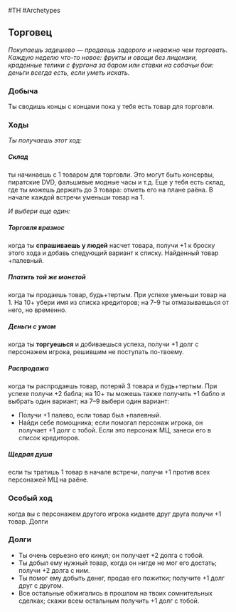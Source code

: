 #TH #Archetypes 

## Торговец
*Покупаешь задешево — продаешь задорого и неважно чем торговать. Каждую неделю что-то новое: фрукты и овощи без лицензии, краденные телики с фургона за баром или ставки на собачьи бои: деньги всегда есть, если уметь искать.*

### Добыча
Ты сводишь концы с концами пока у тебя есть товар для торговли.

### Ходы
*Ты получаешь этот ход:* 
##### Склад
ты начинаешь с 1 товаром для торговли. Это могут быть консервы, пиратские DVD, фальшивые модные часы и т.д. Еще у тебя есть склад, где ты можешь держать до 3 товара: отметь его на плане раёна. В начале каждой встречи уменьши товар на 1.


*И выбери еще один:* 

##### Торговля вразнос
когда ты **спрашиваешь у людей** насчет товара, получи +1 к броску этого хода и добавь следующий вариант к списку.
Найденный товар +палевный. 

##### Платить той же монетой
когда ты продаешь товар, будь+тертым. При успехе уменьши товар на 1. На 10+ убери имя из списка кредиторов; на 7–9 ты отмазываешься от него, но временно.

##### Деньги с умом
когда ты **торгуешься** и добиваешься успеха, получи +1 долг с персонажем игрока, решившим не поступать по-твоему. 

##### Распродажа
когда ты распродаешь товар, потеряй 3 товара и будь+тертым. При успехе получи +2 бабла; на 10+ ты можешь также получить +1 бабло и выбрать один вариант; на 7–9 выбери один вариант: 
- Получи +1 палево, если товар был +палевный. 
- Найди себе помощника; если помогал персонаж игрока, он получает +1 долг с тобой. Если это персонаж МЦ, занеси его в список кредиторов.

##### Щедрая душа
если ты тратишь 1 товар в начале встречи, получи +1 против всех персонажей МЦ на раёне.

### Особый ход
когда вы с персонажем другого игрока кидаете друг друга получи +1 товар.
Долги

### Долги
- Ты очень серьезно его кинул; он получает +2 долга с тобой. 
- Ты добыл ему нужный товар, когда он нигде не мог его достать; получи +2 долга с ним. 
- Ты помог ему добыть денег, продав его пожитки; получите +1 долг друг с другом. 
- Все остальные обжигались в прошлом на твоих сомнительных сделках; скажи всем остальным получить +1 долг с тобой.
